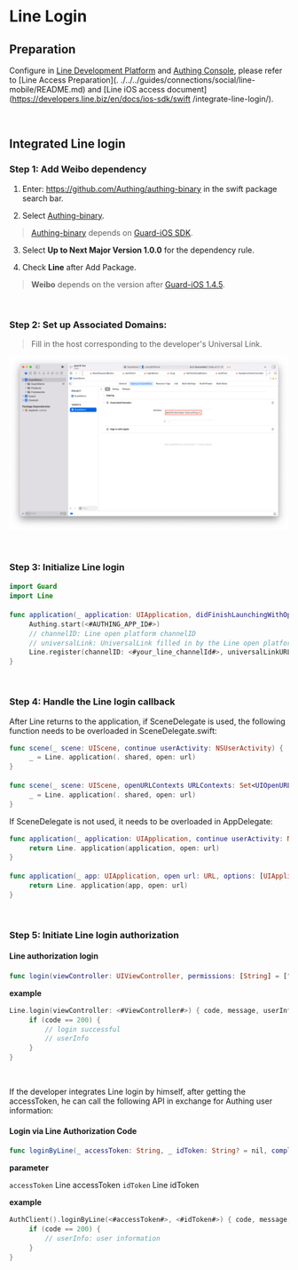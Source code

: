 # Line Login

<LastUpdated/>

## Preparation

Configure in [Line Development Platform](https://developers.line.biz/console/) and [Authing Console](https://authing.cn/), please refer to [Line Access Preparation](. ./../../guides/connections/social/line-mobile/README.md) and [Line iOS access document](https://developers.line.biz/en/docs/ios-sdk/swift /integrate-line-login/).

<br>

## Integrated Line login

### Step 1: Add Weibo dependency

1. Enter: https://github.com/Authing/authing-binary in the swift package search bar.

2. Select [Authing-binary](https://github.com/Authing/authing-binary).
> [Authing-binary](https://github.com/Authing/authing-binary) depends on [Guard-iOS SDK](https://github.com/Authing/guard-ios).

3. Select **Up to Next Major Version 1.0.0** for the dependency rule.

4. Check **Line** after Add Package.

> **Weibo** depends on the version after [Guard-iOS 1.4.5](https://github.com/Authing/guard-ios).

<br>

### Step 2: Set up Associated Domains:

> Fill in the host corresponding to the developer's Universal Link.

![](./images/wechat/7.png)

<br>

### Step 3: Initialize Line login
```swift
import Guard
import Line

func application(_ application: UIApplication, didFinishLaunchingWithOptions launchOptions: [UIApplication.LaunchOptionsKey: Any]?) -> Bool {
     Authing.start(<#AUTHING_APP_ID#>)
     // channelID: Line open platform channelID
     // universalLink: UniversalLink filled in by the Line open platform
     Line.register(channelID: <#your_line_channelId#>, universalLinkURL: <#your_line_universalLink#>)
}
  ```
<br>


### Step 4: Handle the Line login callback

After Line returns to the application, if SceneDelegate is used, the following function needs to be overloaded in SceneDelegate.swift:

```swift
func scene(_ scene: UIScene, continue userActivity: NSUserActivity) {
     _ = Line. application(. shared, open: url)
}

func scene(_ scene: UIScene, openURLContexts URLContexts: Set<UIOpenURLContext>) {
     _ = Line. application(. shared, open: url)
}
```

If SceneDelegate is not used, it needs to be overloaded in AppDelegate:

```swift
func application(_ application: UIApplication, continue userActivity: NSUserActivity, restorationHandler: @escaping ([UIUserActivityRestoring]?) -> Void) -> Bool {
     return Line. application(application, open: url)
}

func application(_ app: UIApplication, open url: URL, options: [UIApplication. OpenURLOptionsKey : Any] = [:]) -> Bool {
     return Line. application(app, open: url)
}
```

<br>

### Step 5: Initiate Line login authorization
#### Line authorization login

```swift
func login(viewController: UIViewController, permissions: [String] = ["openid","profile"], completion: @escaping Authing.AuthCompletion) -> Void
```

**example**

```swift
Line.login(viewController: <#ViewController#>) { code, message, userInfo in
     if (code == 200) {
         // login successful
         // userInfo
     }
}
```

<br>

If the developer integrates Line login by himself, after getting the accessToken, he can call the following API in exchange for Authing user information:

#### Login via Line Authorization Code

```swift
func loginByLine(_ accessToken: String, _ idToken: String? = nil, completion: @escaping(Int, String?, UserInfo?) -> Void)
```

**parameter**

`accessToken` Line accessToken
`idToken` Line idToken

**example**

```swift
AuthClient().loginByLine(<#accessToken#>, <#idToken#>) { code, message, userInfo in
     if (code == 200) {
         // userInfo: user information
     }
}
```
